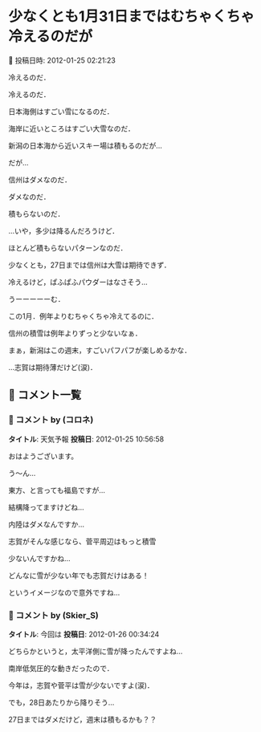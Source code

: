 # 少なくとも1月31日まではむちゃくちゃ冷えるのだが

📅 投稿日時: 2012-01-25 02:21:23

冷えるのだ．


冷えるのだ．


日本海側はすごい雪になるのだ．





海岸に近いところはすごい大雪なのだ．


新潟の日本海から近いスキー場は積もるのだが…





だが…


信州はダメなのだ．


ダメなのだ．


積もらないのだ．


…いや，多少は降るんだろうけど．


ほとんど積もらないパターンなのだ．





少なくとも，27日までは信州は大雪は期待できず．


冷えるけど，ぱふぱふパウダーはなさそう…





うーーーーーむ．


この1月．例年よりむちゃくちゃ冷えてるのに．


信州の積雪は例年よりずっと少ないなぁ．





まぁ，新潟はこの週末，すごいパフパフが楽しめるかな．


…志賀は期待薄だけど(涙)．

## 💬 コメント一覧

### 💬 コメント by (コロネ)
**タイトル**: 天気予報
**投稿日**: 2012-01-25 10:56:58

おはようございます。 



う～ん… 



東方、と言っても福島ですが… 

結構降ってますけどね… 

内陸はダメなんですか… 

志賀がそんな感じなら、菅平周辺はもっと積雪 

少ないんですかね… 



どんなに雪が少ない年でも志賀だけはある！ 

というイメージなので意外ですね…

### 💬 コメント by (Skier_S)
**タイトル**: 今回は
**投稿日**: 2012-01-26 00:34:24

どちらかというと，太平洋側に雪が降ったんですよね…

南岸低気圧的な動きだったので．



今年は，志賀や菅平は雪が少ないですよ(涙)．



でも，28日あたりから降りそう…

27日まではダメだけど，週末は積もるかも？？

